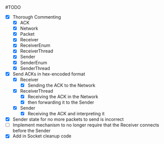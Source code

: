 #TODO

- [X] Thorough Commenting
   - [X] ACK
   - [X] Network
   - [X] Packet
   - [X] Receiver
   - [X] ReceiverEnum
   - [X] ReceiverThread
   - [X] Sender
   - [X] SenderEnum
   - [X] SenderThread
- [X] Send ACKs in hex-encoded format
   - [X] Receiver
      - [X] Sending the ACK to the Network
   - [X] ReceiverThread
      - [X] Receiving the ACK in the Network
      - [X] then forwarding it to the Sender
   - [X] Sender
      - [X] Receiving the ACK and interpreting it
- [X] Sender state for no more packets to send is incorrect
- [ ] Implement mechanism to no longer require that the Receiver connects before the Sender
- [X] Add in Socket cleanup code